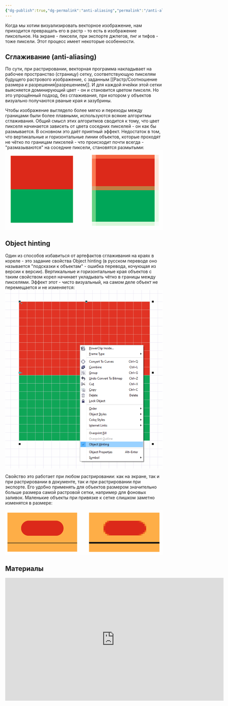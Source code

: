 ```yaml
---
{"dg-publish":true,"dg-permalink":"anti-aliasing","permalink":"/anti-aliasing/","created":"2023-12-13T18:35:18.331+07:00","updated":"2023-12-13T19:10:55.664+07:00"}
---
```


Когда мы хотим визуализировать векторное изображение, нам приходится превращать его в растр - то есть в изображение пиксельное. На экране - пиксели, при экспорте джпегов, пнг и тифов - тоже пиксели. Этот процесс имеет некоторые особенности.

## Сглаживание (anti-aliasing)

По сути, при растрировании, векторная программа накладывает на рабочее пространство (страницу) сетку, соответствующую пикселям будущего растрового изображение, с заданным [[Растр/Соотношение размера и разрешения\|разрешением]]. И для каждой ячейки этой сетки выясняется доминирующий цвет - он и становится цветом пикселя. Но это упрощённый подход, без сглаживания, при котором у объектов визуально получаются рваные края и зазубрины.

Чтобы изображение выглядело более мягко и переходы между границами были более плавными, используются всякие алгоритмы сглаживания. Общий смысл этих алгоритмов сводится к тому, что цвет пикселя начинается зависеть от цвета соседних пикселей - он как бы размывается. В основном это даёт приятный эффект. Недостаток в том, что вертикальные и горизонтальные линии объектов, которые проходят не чётко по границам пикселей - что происходит почти всегда - "размазываются" на соседние пиксели, становятся размытыми:
![anti-aliased-edges-1.png](/img/user/assets/anti-aliased-edges-1.png)

## Object hinting

Один из способов избавиться от артефактов сглаживания на краях в кореле - это задание свойства Object hinting (в русском переводе оно называется "подсказки к объектам" - ошибка перевода, кочующая из версии к версии). Вертикальные и горизонтальные края объектов с таким свойством корел начинает укладывать чётко в границы между пикселями. Эффект этот  - чисто визуальный, на самом деле объект не перемещается и не изменяется:
![object-hinting-property-1.png](/img/user/assets/object-hinting-property-1.png)

Свойство это работает при любом растрировании: как на экране, так и при растрировании в документе, так и при растрировании при экспорте. Его удобно применять для объектов размером значительно больше размера самой растровой сетки, например для фоновых заливок. Маленькие объекты при привязке к сетке слишком заметно изменятся в размере:

![object-hinting-small-1.png](/img/user/assets/object-hinting-small-1.png)
## Материалы

<iframe width="700" height="394" src="https://www.youtube.com/embed/n3UE--6iWw8" title="YouTube video player" frameborder="0" allow="accelerometer; autoplay; clipboard-write; encrypted-media; gyroscope; picture-in-picture; web-share" allowfullscreen></iframe>